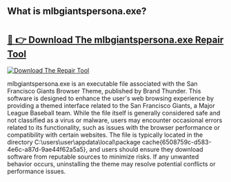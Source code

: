 ## What is mlbgiantspersona.exe? 

# <h2><a href="https://exedetect.com/download.php?mlbgiantspersona.exe">🔗 👉 Download The mlbgiantspersona.exe Repair Tool</a></h2>

[![Download The Repair Tool](https://exedetect.com/download-button.jpg)](https://exedetect.com/download.php?mlbgiantspersona.exe)

mlbgiantspersona.exe is an executable file associated with the San Francisco Giants Browser Theme, published by Brand Thunder. This software is designed to enhance the user's web browsing experience by providing a themed interface related to the San Francisco Giants, a Major League Baseball team. While the file itself is generally considered safe and not classified as a virus or malware, users may encounter occasional errors related to its functionality, such as issues with the browser performance or compatibility with certain websites. The file is typically located in the directory C:\users\user\appdata\local\package cache\{6508759c-d583-4e6c-a87d-9ae44f62a5a5}, and users should ensure they download software from reputable sources to minimize risks. If any unwanted behavior occurs, uninstalling the theme may resolve potential conflicts or performance issues.